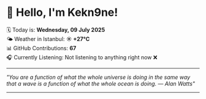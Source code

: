 # 👋 Hello, I'm Kekn9ne!

🗓️ Today is: **Wednesday, 09 July 2025**  
🌤️ Weather in Istanbul: **☀️   +27°C**  
📊 GitHub Contributions: **67**  
🎧 Currently Listening: Not listening to anything right now ❌

---

_"You are a function of what the whole universe is doing in the same way that a wave is a function of what the whole ocean is doing. — *Alan Watts*"_

---
